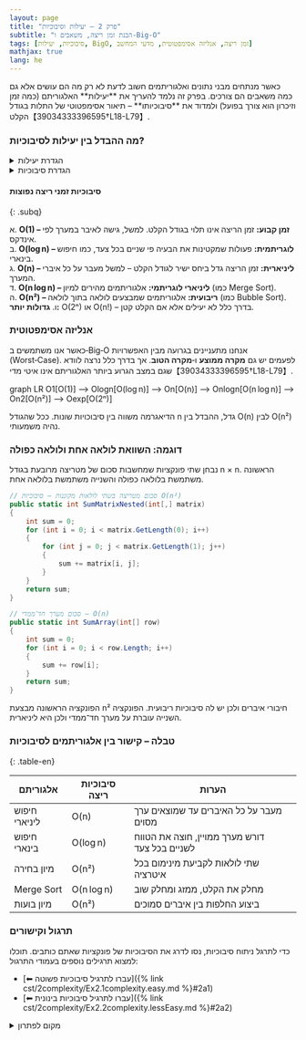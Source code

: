 ```yaml
---
layout: page 
title: "פרק 2 – יעילות וסיבוכיות"
subtitle: "הבנת זמן ריצה, משאבים ו‑Big‑O"
tags: [סיבוכיות, יעילות, BigO, זמן ריצה, אנליזה אסימפטוטית, מדעי המחשב]
mathjax: true
lang: he
---
```


<div class="box-note">
כאשר מנתחים מבני נתונים ואלגוריתמים חשוב לדעת לא רק מה הם עושים אלא גם כמה משאבים הם צורכים. בפרק זה נלמד להעריך את **יעילות** האלגוריתם (כמה זמן וזיכרון הוא צורך בפועל) ולמדוד את **סיבוכיותו** – תיאור אסימפטוטי של התלות בגודל הקלט【39034333396595†L18-L79】.
</div>

<!-- Source: University of Wisconsin – Complexity & Big‑O notes; University of Tennessee – Big‑O overview -->

### מה ההבדל בין יעילות לסיבוכיות?

<details markdown="1">
<summary>הגדרת יעילות</summary>

**יעילות** (Performance) בודקת את הזמן, הזיכרון ומשאבים אחרים שהאלגוריתם צורך במערכת מסוימת. למשל, כמה שניות לוקח לאלגוריתם לרוץ על מחשב ספציפי וכמה זיכרון RAM הוא משתמש【39034333396595†L18-L79】. יעילות מושפעת מפרטי החומרה, שפת התכנות ומהמימוש.

</details>

<details markdown="1">
<summary>הגדרת סיבוכיות</summary>

**סיבוכיות** היא מדד תאורטי המתאר כיצד זמן הריצה או השימוש במשאבים גדל עם גודל הקלט. סיבוכיות נמדדת לרוב ב‑Big‑O, המתארת חסם עליון אסימפטוטי – כלומר, איך האלגוריתם מתנהג כאשר גודל הקלט שואף לאינסוף【23118625569975†L11-L16】. סיבוכיות אינה תלויה בפרטי החומרה.

</details>

#### סיבוכיות זמני ריצה נפוצות
{: .subq}

א. **O(1) – זמן קבוע:** זמן הריצה אינו תלוי בגודל הקלט. למשל, גישה לאיבר במערך לפי אינדקס.  
ב. **O(log n) – לוגריתמית:** פעולות שמקטינות את הבעיה פי שניים בכל צעד, כמו חיפוש בינארי.  
ג. **O(n) – ליניארית:** זמן הריצה גדל ביחס ישיר לגודל הקלט – למשל מעבר על כל איברי המערך.  
ד. **O(n log n) – ליניארי לוגריתמי:** אלגוריתמים מהירים למיון (כמו Merge Sort).  
ה. **O(n²) – ריבועית:** אלגוריתמים שמבצעים לולאה בתוך לולאה (כמו Bubble Sort).  
ו. **גדולות יותר:** O(2ⁿ) או O(n!) – בדרך כלל לא יעילים אלא אם הקלט קטן.

### אנליזה אסימפטוטית

כאשר אנו משתמשים ב‑Big‑O אנחנו מתעניינים בגרועה מבין האפשרויות (Worst‑Case). לפעמים יש גם **מקרה ממוצע** ו‑**מקרה הטוב**. אך בדרך כלל נרצה לוודא שגם במצב הגרוע ביותר האלגוריתם אינו איטי מדי【39034333396595†L18-L79】.

<div class="mermaid">
graph LR
    O1[O(1)] --> Ologn[O(log n)] --> On[O(n)] --> Onlogn[O(n log n)] --> On2[O(n²)] --> Oexp[O(2ⁿ)]
</div>

הדיאגרמה משווה בין סיבוכויות שונות. ככל שהגודל n גדל, ההבדל בין O(n) לבין O(n²) נהיה משמעותי.

### דוגמה: השוואת לולאה אחת ולולאה כפולה

נבחן שתי פונקציות שמחשבות סכום של מטריצה מרובעת בגודל n × n. הראשונה משתמשת בלולאה כפולה והשנייה משתמשת בלולאה אחת.

```csharp
// סכום מטריצה בשתי לולאות מקוננות – סיבוכיות O(n²)
public static int SumMatrixNested(int[,] matrix)
{
    int sum = 0;
    for (int i = 0; i < matrix.GetLength(0); i++)
    {
        for (int j = 0; j < matrix.GetLength(1); j++)
        {
            sum += matrix[i, j];
        }
    }
    return sum;
}

// סכום מערך חד־ממדי – O(n)
public static int SumArray(int[] row)
{
    int sum = 0;
    for (int i = 0; i < row.Length; i++)
    {
        sum += row[i];
    }
    return sum;
}
```

הפונקציה הראשונה מבצעת n² חיבורי איברים ולכן יש לה סיבוכיות ריבועית. הפונקציה השנייה עוברת על מערך חד־ממדי ולכן היא ליניארית.

### טבלה – קישור בין אלגוריתמים לסיבוכיות
{: .table-en}

| אלגוריתם | סיבוכיות ריצה | הערות |
| --- | --- | --- |
| חיפוש ליניארי | O(n) | מעבר על כל האיברים עד שמוצאים ערך מסוים |
| חיפוש בינארי | O(log n) | דורש מערך ממויין, חוצה את הטווח לשניים בכל צעד |
| מיון בחירה | O(n²) | שתי לולאות לקביעת מינימום בכל איטרציה |
| Merge Sort | O(n log n) | מחלק את הקלט, ממזג ומחלק שוב |
| מיון בועות | O(n²) | ביצוע החלפות בין איברים סמוכים |

### תרגול וקישורים

כדי לתרגל ניתוח סיבוכיות, נסו לדרג את הסיבוכיות של פונקציות שאתם כותבים. תוכלו למצוא תרגילים נוספים בעמודי התרגול:

* [⬅ עברו לתרגיל סיבוכיות פשוטה]({% link cst/2complexity/Ex2.1complexity.easy.md %}#2a1)
* [⬅ עברו לתרגיל סיבוכיות בינונית]({% link cst/2complexity/Ex2.2complexity.lessEasy.md %}#2a2)

<details markdown="1">
<summary>מקום לפתרון</summary>

כתבו פונקציה שמאתרת במערך דו‑ממדי את הערך המקסימלי שקיים בדיוק במחצית מהשורות. נסו לנתח את סיבוכיות הפונקציה שהגדרתם.

</details>
